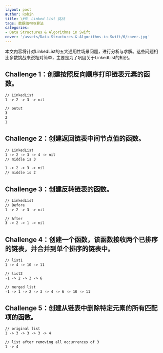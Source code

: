 ```yaml
---
layout: post
author: Robin
title: \#6\ Linked List 挑战
tags: 数据结构与算法
categories:
- Data Structures & Algorithms in Swift
cover: '/assets/Data-Structures-&-Algorithms-in-Swift/6/cover.jpg'
---
```


本文内容将针对LinkedList的五大通用性场景问题，进行分析与求解。这些问题相比多数挑战来说相对简单，主要是为了巩固关于LinkedList的知识。

## Challenge 1：创建按照反向顺序打印链表元素的函数。


```txt
// LinkedList
1 -> 2 -> 3 -> nil

// outut
3
2
1
```

 

## Challenge 2：创建返回链表中间节点值的函数。


```txt
// LinkedList
1 -> 2 -> 3 -> 4 -> nil
// middle is 3

1 -> 2 -> 3 -> nil
// middle is 2
```

## Challenge 3：创建反转链表的函数。

```txt
// LinkedList
// Before
1 -> 2 -> 3 -> nil

// After
3 -> 2 -> 1 -> nil
```

## Challenge 4：创建一个函数，该函数接收两个已排序的链表，并合并到单个排序的链表中。

```txt
// list1
1 -> 4 -> 10 -> 11

// list2
-1 -> 2 -> 3 -> 6

// merged list
-1 -> 1 -> 2 -> 3 -> 4 -> 6 -> 10 -> 11
```

## Challenge 5：创建从链表中删除特定元素的所有匹配项的函数。

```txt
// original list
1 -> 3 -> 3 -> 3 -> 4

// list after removing all occurrences of 3
1 -> 4
```